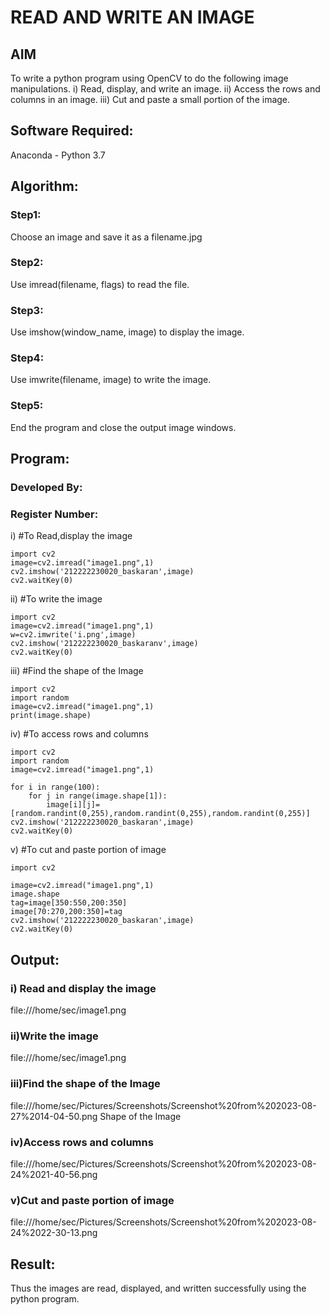 # READ AND WRITE AN IMAGE
## AIM
To write a python program using OpenCV to do the following image manipulations.
i) Read, display, and write an image.
ii) Access the rows and columns in an image.
iii) Cut and paste a small portion of the image.

## Software Required:
Anaconda - Python 3.7
## Algorithm:
### Step1:
Choose an image and save it as a filename.jpg
### Step2:
Use imread(filename, flags) to read the file.
### Step3:
Use imshow(window_name, image) to display the image.
### Step4:
Use imwrite(filename, image) to write the image.
### Step5:
End the program and close the output image windows.
## Program:
### Developed By:
### Register Number: 
i) #To Read,display the image
```
import cv2
image=cv2.imread("image1.png",1)
cv2.imshow('212222230020_baskaran',image)
cv2.waitKey(0) 
```
ii) #To write the image
```
import cv2
image=cv2.imread("image1.png",1)
w=cv2.imwrite('i.png',image)
cv2.imshow('212222230020_baskaranv',image)
cv2.waitKey(0) 
```
iii) #Find the shape of the Image
```python3
import cv2
import random
image=cv2.imread("image1.png",1)
print(image.shape)
```
iv) #To access rows and columns

```python3
import cv2
import random
image=cv2.imread("image1.png",1)

for i in range(100):
    for j in range(image.shape[1]):
        image[i][j]=[random.randint(0,255),random.randint(0,255),random.randint(0,255)]
cv2.imshow('212222230020_baskaran',image)
cv2.waitKey(0)
```
v) #To cut and paste portion of image
```python3
import cv2

image=cv2.imread("image1.png",1)
image.shape
tag=image[350:550,200:350]
image[70:270,200:350]=tag
cv2.imshow('212222230020_baskaran',image)
cv2.waitKey(0)
```

## Output:

### i) Read and display the image

file:///home/sec/image1.png

### ii)Write the image
file:///home/sec/image1.png

### iii)Find the shape of the Image

file:///home/sec/Pictures/Screenshots/Screenshot%20from%202023-08-27%2014-04-50.png
Shape of the Image

### iv)Access rows and columns
file:///home/sec/Pictures/Screenshots/Screenshot%20from%202023-08-24%2021-40-56.png

### v)Cut and paste portion of image
file:///home/sec/Pictures/Screenshots/Screenshot%20from%202023-08-24%2022-30-13.png

## Result:
Thus the images are read, displayed, and written successfully using the python program.
